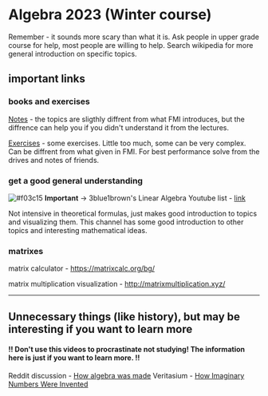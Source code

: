 # Algebra 2023 (Winter course)
Remember - it sounds more scary than what it is. Ask people in upper grade course for help, most people are willing to help.
Search wikipedia for more general introduction on specific topics.
## important links

### books and exercises
[Notes](https://www.book.store.bg/p349034/zapiski-po-algebra-linejna-algebra.html) - the topics are sligthly diffrent from what FMI introduces, but the diffrence can help you if you didn't understand it from the lectures.

[Exercises](https://www.book.store.bg/p288948/zadachi-po-algebra-linejna-algebra.html) - some exercises. Little too much, some can be very complex. Can be diffrent from what given in FMI. For best performance solve from the drives and notes of friends.

### get a good general understanding
![#f03c15](https://placehold.co/15x15/f03c15/f03c15.png) **Important** -> 3blue1brown's Linear Algebra Youtube list - [link](https://www.youtube.com/watch?v=fNk_zzaMoSs&list=PLZHQObOWTQDPD3MizzM2xVFitgF8hE_ab)

Not intensive in theoretical formulas, just makes good introduction to topics and visualizing them.
This channel has some good introduction to other topics and interesting mathematical ideas.

### matrixes
matrix calculator - https://matrixcalc.org/bg/

matrix multiplication visualization - http://matrixmultiplication.xyz/

---
## Unnecessary things (like history), but may be interesting if you want to learn more
#### **!! Don't use this videos to procrastinate not studying! The information here is just if you want to learn more. !!**
Reddit discussion - [How algebra was made](https://www.reddit.com/r/math/comments/lh8pm7/what_is_linear_algebra_actually_used_for_how_did/)
Veritasium - [How Imaginary Numbers Were Invented](https://www.youtube.com/watch?v=cUzklzVXJwo)
